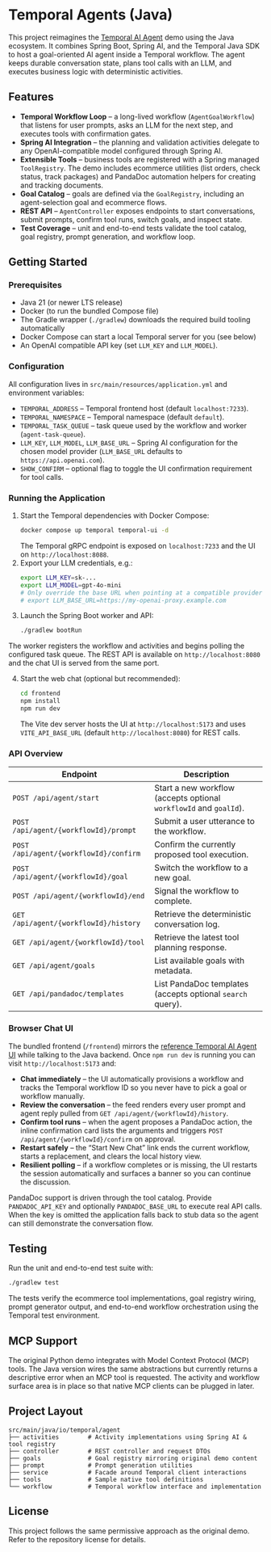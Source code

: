 # Temporal Agents (Java)

This project reimagines the [Temporal AI Agent](https://github.com/temporal-community/temporal-ai-agent) demo using the Java ecosystem. It combines Spring Boot, Spring AI, and the Temporal Java SDK to host a goal-oriented AI agent inside a Temporal workflow. The agent keeps durable conversation state, plans tool calls with an LLM, and executes business logic with deterministic activities.

## Features

- **Temporal Workflow Loop** – a long-lived workflow (`AgentGoalWorkflow`) that listens for user prompts, asks an LLM for the next step, and executes tools with confirmation gates.
- **Spring AI Integration** – the planning and validation activities delegate to any OpenAI-compatible model configured through Spring AI.
- **Extensible Tools** – business tools are registered with a Spring managed `ToolRegistry`. The demo includes ecommerce utilities (list orders, check status, track packages) and PandaDoc automation helpers for creating and tracking documents.
- **Goal Catalog** – goals are defined via the `GoalRegistry`, including an agent-selection goal and ecommerce flows.
- **REST API** – `AgentController` exposes endpoints to start conversations, submit prompts, confirm tool runs, switch goals, and inspect state.
- **Test Coverage** – unit and end-to-end tests validate the tool catalog, goal registry, prompt generation, and workflow loop.

## Getting Started

### Prerequisites

- Java 21 (or newer LTS release)
- Docker (to run the bundled Compose file)
- The Gradle wrapper (`./gradlew`) downloads the required build tooling automatically
- Docker Compose can start a local Temporal server for you (see below)
- An OpenAI compatible API key (set `LLM_KEY` and `LLM_MODEL`).

### Configuration

All configuration lives in `src/main/resources/application.yml` and environment variables:

- `TEMPORAL_ADDRESS` – Temporal frontend host (default `localhost:7233`).
- `TEMPORAL_NAMESPACE` – Temporal namespace (default `default`).
- `TEMPORAL_TASK_QUEUE` – task queue used by the workflow and worker (`agent-task-queue`).
- `LLM_KEY`, `LLM_MODEL`, `LLM_BASE_URL` – Spring AI configuration for the chosen model provider (`LLM_BASE_URL` defaults to `https://api.openai.com`).
- `SHOW_CONFIRM` – optional flag to toggle the UI confirmation requirement for tool calls.

### Running the Application

1. Start the Temporal dependencies with Docker Compose:
   ```bash
   docker compose up temporal temporal-ui -d
   ```
   The Temporal gRPC endpoint is exposed on `localhost:7233` and the UI on `http://localhost:8088`.
2. Export your LLM credentials, e.g.:
   ```bash
   export LLM_KEY=sk-...
   export LLM_MODEL=gpt-4o-mini
   # Only override the base URL when pointing at a compatible provider like Azure OpenAI or a self-hosted gateway.
   # export LLM_BASE_URL=https://my-openai-proxy.example.com
   ```
3. Launch the Spring Boot worker and API:
   ```bash
   ./gradlew bootRun
   ```

The worker registers the workflow and activities and begins polling the configured task queue. The REST API is available on `http://localhost:8080` and the chat UI is served from the same port.

4. Start the web chat (optional but recommended):
   ```bash
   cd frontend
   npm install
   npm run dev
   ```

   The Vite dev server hosts the UI at `http://localhost:5173` and uses `VITE_API_BASE_URL` (default `http://localhost:8080`) for REST calls.

### API Overview

| Endpoint | Description |
| --- | --- |
| `POST /api/agent/start` | Start a new workflow (accepts optional `workflowId` and `goalId`). |
| `POST /api/agent/{workflowId}/prompt` | Submit a user utterance to the workflow. |
| `POST /api/agent/{workflowId}/confirm` | Confirm the currently proposed tool execution. |
| `POST /api/agent/{workflowId}/goal` | Switch the workflow to a new goal. |
| `POST /api/agent/{workflowId}/end` | Signal the workflow to complete. |
| `GET /api/agent/{workflowId}/history` | Retrieve the deterministic conversation log. |
| `GET /api/agent/{workflowId}/tool` | Retrieve the latest tool planning response. |
| `GET /api/agent/goals` | List available goals with metadata. |
| `GET /api/pandadoc/templates` | List PandaDoc templates (accepts optional `search` query). |

### Browser Chat UI

The bundled frontend (`/frontend`) mirrors the [reference Temporal AI Agent UI](https://github.com/temporal-community/temporal-ai-agent/tree/main/frontend) while talking to the Java backend. Once `npm run dev` is running you can visit `http://localhost:5173` and:

- **Chat immediately** – the UI automatically provisions a workflow and tracks the Temporal workflow ID so you never have to pick a goal or workflow manually.
- **Review the conversation** – the feed renders every user prompt and agent reply pulled from `GET /api/agent/{workflowId}/history`.
- **Confirm tool runs** – when the agent proposes a PandaDoc action, the inline confirmation card lists the arguments and triggers `POST /api/agent/{workflowId}/confirm` on approval.
- **Restart safely** – the “Start New Chat” link ends the current workflow, starts a replacement, and clears the local history view.
- **Resilient polling** – if a workflow completes or is missing, the UI restarts the session automatically and surfaces a banner so you can continue the discussion.

PandaDoc support is driven through the tool catalog. Provide `PANDADOC_API_KEY` and optionally `PANDADOC_BASE_URL` to execute real API calls. When the key is omitted the application falls back to stub data so the agent can still demonstrate the conversation flow.

## Testing

Run the unit and end-to-end test suite with:

```bash
./gradlew test
```

The tests verify the ecommerce tool implementations, goal registry wiring, prompt generator output, and
end-to-end workflow orchestration using the Temporal test environment.

## MCP Support

The original Python demo integrates with Model Context Protocol (MCP) tools. The Java version wires the same abstractions but currently returns a descriptive error when an MCP tool is requested. The activity and workflow surface area is in place so that native MCP clients can be plugged in later.

## Project Layout

```
src/main/java/io/temporal/agent
├── activities        # Activity implementations using Spring AI & tool registry
├── controller        # REST controller and request DTOs
├── goals             # Goal registry mirroring original demo content
├── prompt            # Prompt generation utilities
├── service           # Facade around Temporal client interactions
├── tools             # Sample native tool definitions
└── workflow          # Temporal workflow interface and implementation
```

## License

This project follows the same permissive approach as the original demo. Refer to the repository license for details.
